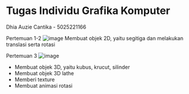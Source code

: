 # Tugas Individu Grafika Komputer
Dhia Auzie Cantika - 5025221166

Pertemuan 1-2
![image](https://github.com/user-attachments/assets/adf0a0a5-ed48-4b4a-9171-a3f425b6afda)
Membuat objek 2D, yaitu segitiga dan melakukan translasi serta rotasi

Pertemuan 3
![image](https://github.com/user-attachments/assets/c7db7511-acaf-48ec-8c58-519793f9582e)
- Membuat objek 3D, yaitu kubus, krucut, silinder
- Membuat objek 3D lathe
- Memberi texture
- Membuat animasi rotasi

